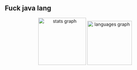 ## Fuck java lang 

<div align="center">
  <img src="https://github-readme-stats.vercel.app/api?username=HEALEXXZT&hide_title=false&hide_rank=false&show_icons=true&include_all_commits=true&count_private=true&disable_animations=false&theme=dracula&locale=ru&hide_border=true&order=1" height="150" alt="stats graph"  />
 <img src="https://github-readme-stats.vercel.app/api/top-langs?username=HEALEXXZT&locale=ru&hide_title=true&layout=compact&card_width=320&langs_count=10&theme=dracula&hide_border=true&order=2" height="140" alt="languages graph"  />
</div>
